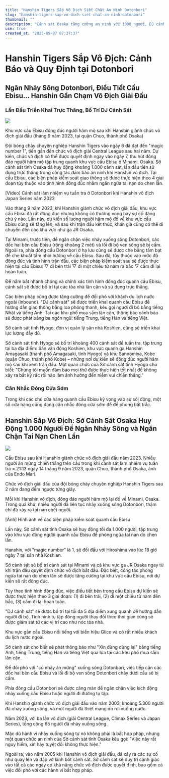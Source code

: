 ```yaml
---
title: "Hanshin Tigers Sắp Vô Địch Siết Chặt An Ninh Dotonbori"
slug: "hanshin-tigers-sap-vo-dich-siet-chat-an-ninh-dotonbori"
thumbnail: ""
description: "Cảnh sát Osaka tăng cường an ninh với 1000 người, DJ cảnh sát, và trực thăng để ngăn chặn tai nạn và việc nhảy sông Dotonbori khi Hanshin Tigers sắp vô địch."
use: true
created_at: "2025-09-07 07:37:37"
---
```


# Hanshin Tigers Sắp Vô Địch: Cảnh Báo và Quy Định tại Dotonbori

## Ngăn Nhảy Sông Dotonbori, Điều Tiết Cầu Ebisu… Hanshin Gần Chạm Vô Địch Giải Đấu

### Lần Đầu Triển Khai Trực Thăng, Bố Trí DJ Cảnh Sát

![](/images/20250907-00050012-yom-000-5-view.webp)

Khu vực cầu Ebisu đông đúc người hâm mộ sau khi Hanshin giành chức vô địch giải đấu (tháng 9 năm 2023, tại quận Chuo, thành phố Osaka)

Đội bóng chày chuyên nghiệp Hanshin Tigers vào ngày 6 đã đạt đến "magic number 1", tiến gần đến chức vô địch giải Central League sau hai năm. Dự kiến, chức vô địch có thể được quyết định ngay vào ngày 7, thu hút đông đảo người hâm mộ tập trung quanh khu vực cầu Ebisu ở Minami, Osaka. Sở cảnh sát tỉnh Osaka đã huy động khoảng 1.000 cảnh sát, lần đầu tiên sử dụng trực thăng trong công tác đảm bảo an ninh khi Hanshin vô địch. Tại cầu Ebisu, các biện pháp kiểm soát giao thông sẽ được thực hiện theo 4 giai đoạn tùy thuộc vào tình hình đông đúc nhằm ngăn ngừa tai nạn do chen lấn.

[Video] Cảnh sát làm nhiệm vụ tuần tra ở Dotonbori khi Hanshin vô địch Japan Series năm 2023

Vào tháng 9 năm 2023, khi Hanshin giành chức vô địch giải đấu, khu vực cầu Ebisu đã rất đông đúc nhưng không có thương vong hay sự cố đáng chú ý nào. Lần này, dự kiến số lượng người hâm mộ đổ về khu vực cầu Ebisu cũng sẽ tăng lên, và sau khi trận đấu kết thúc, khán giả cũng có thể di chuyển đến các khu vực như ga JR Osaka.

Tại Minami, trước tiên, để ngăn chặn việc nhảy xuống sông Dotonbori, các dốc hai bên cầu Ebisu (rộng khoảng 2 mét) và lối đi bộ ven sông sẽ bị cấm. Ngoài ra, phía đông cầu Dotonbori ở hạ lưu cũng sẽ được che bằng tấm bạt để che khuất tầm nhìn hướng về cầu Ebisu. Sau đó, tùy thuộc vào mức độ đông đúc và tình hình trận đấu, các biện pháp kiểm soát sau sẽ được thực hiện tại cầu Ebisu: ▽ đi bên trái ▽ đi một chiều từ nam ra bắc ▽ cấm đi lại hoàn toàn.

Để nắm bắt nhanh chóng và chính xác tình hình đông đúc quanh cầu Ebisu, cảnh sát sẽ được bố trí tại các tòa nhà lân cận và sử dụng trực thăng.

Các biện pháp cũng được tăng cường để đối phó với khách du lịch nước ngoài (inbound). "DJ cảnh sát" sẽ được triển khai quanh cầu Ebisu để hướng dẫn giao thông bằng loa phóng thanh, kêu gọi người đi bộ bằng tiếng Nhật và tiếng Anh. Tại các khu phố mua sắm lân cận, thông báo cảnh báo sẽ được phát bằng ba ngôn ngữ: tiếng Trung, tiếng Hàn và tiếng Việt.

Sở cảnh sát tỉnh Hyogo, đơn vị quản lý sân nhà Koshien, cũng sẽ triển khai lực lượng đầy đủ.

Sở cảnh sát tỉnh Hyogo sẽ bố trí khoảng 400 cảnh sát để tuần tra, tập trung tại ba địa điểm: Sân vận động Koshien, khu vực quanh ga Hanshin Amagasaki (thành phố Amagasaki, tỉnh Hyogo) và khu Sannomiya, Kobe (quận Chuo, thành phố Kobe) – những nơi dự kiến sẽ đông đúc người hâm mộ sau khi xem trận đấu. Một quan chức của Sở cảnh sát tỉnh Hyogo cho biết: "Chúng tôi muốn đảm bảo mọi thứ được thực hiện tốt nhất để không xảy ra bất kỳ rắc rối nào làm ảnh hưởng đến niềm vui chiến thắng."

### Cân Nhắc Đóng Cửa Sớm

Trong khi các chủ cửa hàng quanh cầu Ebisu kỳ vọng vào sự sôi động, một số cửa hàng cũng đang cân nhắc đóng cửa sớm để đề phòng bất trắc.

## Hanshin Sắp Vô Địch: Sở Cảnh Sát Osaka Huy Động 1.000 Người Để Ngăn Nhảy Sông và Ngăn Chặn Tai Nạn Chen Lấn

![](/images/20250907-00000004-asahi-000-1-view.webp)

Cầu Ebisu sau khi Hanshin giành chức vô địch giải đấu năm 2023. Nhiều người ăn mừng chiến thắng trên cầu trong khi cảnh sát làm nhiệm vụ tuần tra = 21:13 ngày 14 tháng 9 năm 2023, quận Chuo, thành phố Osaka, ảnh của Endo Mari.

Chức vô địch giải đấu của đội bóng chày chuyên nghiệp Hanshin Tigers sau 2 năm đang đếm ngược từng giây.

Mỗi khi Hanshin vô địch, đông đảo người hâm mộ lại đổ về Minami, Osaka. Trong quá khứ, nhiều người đã liên tục nhảy xuống sông Dotonbori, thậm chí đã xảy ra tai nạn chết người.

[Ảnh] Hình ảnh về các biện pháp kiểm soát quanh cầu Ebisu

Lần này, Sở cảnh sát tỉnh Osaka sẽ huy động tối đa 1.000 người, tập trung vào khu vực đông người quanh cầu Ebisu để phòng ngừa tai nạn do chen lấn.

Hanshin, với "magic number" là 1, sẽ đối đầu với Hiroshima vào lúc 18 giờ ngày 7 tại sân nhà Koshien.

Sở cảnh sát sẽ bố trí cảnh sát tại Minami và cả khu vực ga JR Osaka ngay từ khi trận đấu quyết định chức vô địch bắt đầu. Đặc biệt, công tác phòng ngừa tai nạn do chen lấn sẽ được tăng cường tại khu vực cầu Ebisu, nơi dự kiến sẽ rất đông đúc.

Tùy theo tình hình đông đúc, việc điều tiết bên trong cầu Ebisu dự kiến sẽ được thực hiện theo 3 giai đoạn: (1) đi bên trái, (2) đi một chiều từ nam đến bắc, (3) cấm đi lại hoàn toàn.

"DJ cảnh sát" sẽ được bố trí tại tối đa 5 địa điểm xung quanh để hướng dẫn người đi bộ. Tình hình tụ tập đông người thay đổi theo thời gian cũng sẽ được giám sát từ các vị trí cao như nóc tòa nhà.

Khu vực gần cầu Ebisu nổi tiếng với biển hiệu Glico và có rất nhiều khách du lịch nước ngoài.

Sở cảnh sát cho biết sẽ phát thông báo như "Xin đừng dừng lại" bằng tiếng Anh, tiếng Trung, tiếng Hàn và tiếng Việt qua loa tại các khu phố mua sắm lân cận.

Để đối phó với "cú nhảy ăn mừng" xuống sông Dotonbori, việc tiếp cận các dốc hai bên cầu Ebisu và lối đi bộ ven sông Dotonbori chảy dưới cầu sẽ bị cấm.

Phía đông cầu Dotonbori sẽ được căng màn để ngăn chặn việc kích động nhảy xuống cầu Ebisu hoặc người đi đường tụ tập.

Khi Hanshin giành chức vô địch giải đấu vào năm 2003, khoảng 5.300 người đã nhảy xuống sông, và một người đã thiệt mạng do rơi xuống nước.

Năm 2023, với ba lần vô địch (giải Central League, Climax Series và Japan Series), tổng cộng 65 người đã nhảy xuống sông.

Mặc dù hành vi nhảy xuống sông tự nó không phải là bất hợp pháp, nhưng một quan chức an ninh của Sở cảnh sát tỉnh Osaka kêu gọi: "Việc này rất nguy hiểm, xin hãy tuyệt đối không thực hiện."

Ngoài ra, vào năm 2005 khi Hanshin vô địch giải đấu, đã xảy ra các sự cố như quay lén và đập vỡ kính bốt cảnh sát. Sở cảnh sát sẽ duy trì cảnh giác vào tất cả các ngày có khả năng chức vô địch được quyết định, bao gồm cả việc đối phó với các hành vi bất hợp pháp.